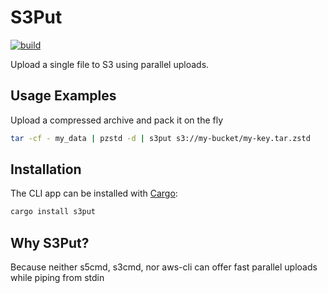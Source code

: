# S3Put

[<img alt="build" src="https://img.shields.io/github/workflow/status/VeaaC/s3put/Shuffly%20CI/main?style=for-the-badge">](https://github.com/Veaac/s3put/actions?query=branch%3Amain)

Upload a single file to S3 using parallel uploads.

## Usage Examples

Upload a compressed archive and pack it on the fly

```sh
tar -cf - my_data | pzstd -d | s3put s3://my-bucket/my-key.tar.zstd
```

## Installation

The CLI app can be installed with [Cargo](https://doc.rust-lang.org/cargo/getting-started/installation.html):

```sh
cargo install s3put
```

## Why S3Put?

Because neither s5cmd, s3cmd, nor aws-cli can offer fast parallel uploads while piping from stdin
